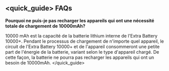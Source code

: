 ## <quick_guide> FAQs

**Pourquoi ne puis-je pas recharger les appareils qui ont une nécessité totale de chargement de 10000mAh?**


10000 mAh est la capacité de la batterie lithium interne de l'Extra Battery 10000+. Pendant le processus de chargement de n'importe quel appareil, le circuit de l'Extra Battery 10000+ et de l'appareil consommeront une petite part de l'énergie de la batterie, variant selon le type d'appareil chargé. De cette façon, la batterie ne pourra pas recharger les appareils qui ont un besoin de 10000mAh.
</quick_guide>
